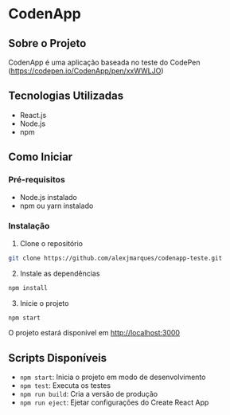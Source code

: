 # CodenApp

## Sobre o Projeto
CodenApp é uma aplicação baseada no teste do CodePen (https://codepen.io/CodenApp/pen/xxWWLJO)

## Tecnologias Utilizadas
- React.js
- Node.js
- npm

## Como Iniciar

### Pré-requisitos
- Node.js instalado
- npm ou yarn instalado

### Instalação
1. Clone o repositório
```bash
git clone https://github.com/alexjmarques/codenapp-teste.git
```

2. Instale as dependências
```bash
npm install
```

3. Inicie o projeto
```bash
npm start
```

O projeto estará disponível em [http://localhost:3000](http://localhost:3000)

## Scripts Disponíveis

- `npm start`: Inicia o projeto em modo de desenvolvimento
- `npm test`: Executa os testes
- `npm run build`: Cria a versão de produção
- `npm run eject`: Ejetar configurações do Create React App